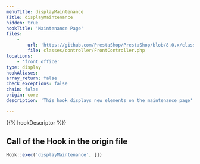 ```yaml
---
menuTitle: displayMaintenance
Title: displayMaintenance
hidden: true
hookTitle: 'Maintenance Page'
files:
    -
        url: 'https://github.com/PrestaShop/PrestaShop/blob/8.0.x/classes/controller/FrontController.php'
        file: classes/controller/FrontController.php
locations:
    - 'front office'
type: display
hookAliases: 
array_return: false
check_exceptions: false
chain: false
origin: core
description: 'This hook displays new elements on the maintenance page'

---
```


{{% hookDescriptor %}}

## Call of the Hook in the origin file

```php
Hook::exec('displayMaintenance', [])
```
